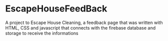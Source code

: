 # EscapeHouseFeedBack
A project to Escape House Cleaning, a feedback page that was written with HTML, CSS and javascript that connects with the firebase database and storage to receive the informations
